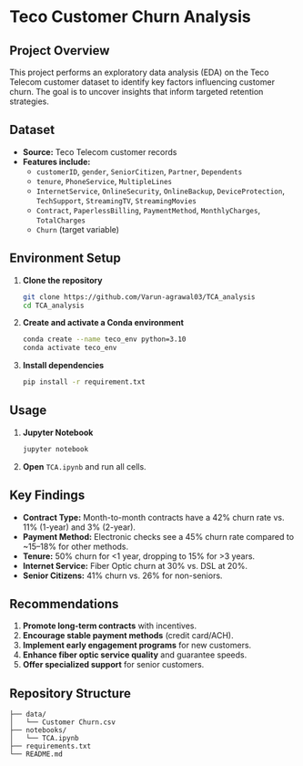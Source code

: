 # Teco Customer Churn Analysis

## Project Overview
This project performs an exploratory data analysis (EDA) on the Teco Telecom customer dataset to identify key factors influencing customer churn. The goal is to uncover insights that inform targeted retention strategies.

## Dataset
- **Source:** Teco Telecom customer records
- **Features include:**
  - `customerID`, `gender`, `SeniorCitizen`, `Partner`, `Dependents`
  - `tenure`, `PhoneService`, `MultipleLines`
  - `InternetService`, `OnlineSecurity`, `OnlineBackup`, `DeviceProtection`, `TechSupport`, `StreamingTV`, `StreamingMovies`
  - `Contract`, `PaperlessBilling`, `PaymentMethod`, `MonthlyCharges`, `TotalCharges`
  - `Churn` (target variable)

## Environment Setup
1. **Clone the repository**
   ```bash
   git clone https://github.com/Varun-agrawal03/TCA_analysis
   cd TCA_analysis
   ```
2. **Create and activate a Conda environment**
   ```bash
   conda create --name teco_env python=3.10
   conda activate teco_env
   ```
3. **Install dependencies**
   ```bash
   pip install -r requirement.txt
   ```

## Usage
1. **Jupyter Notebook**
   ```bash
   jupyter notebook
   ```
2. **Open** `TCA.ipynb` and run all cells.

## Key Findings
- **Contract Type:** Month-to-month contracts have a 42% churn rate vs. 11% (1-year) and 3% (2-year).
- **Payment Method:** Electronic checks see a 45% churn rate compared to ~15–18% for other methods.
- **Tenure:** 50% churn for <1 year, dropping to 15% for >3 years.
- **Internet Service:** Fiber Optic churn at 30% vs. DSL at 20%.
- **Senior Citizens:** 41% churn vs. 26% for non-seniors.

## Recommendations
1. **Promote long-term contracts** with incentives.
2. **Encourage stable payment methods** (credit card/ACH).
3. **Implement early engagement programs** for new customers.
4. **Enhance fiber optic service quality** and guarantee speeds.
5. **Offer specialized support** for senior customers.

## Repository Structure
```
├── data/
│   └── Customer Churn.csv
├── notebooks/
│   └── TCA.ipynb
├── requirements.txt
└── README.md
```


